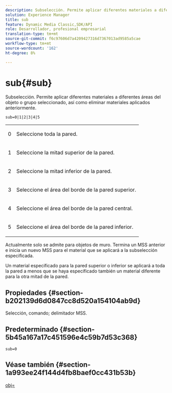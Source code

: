 ```yaml
---
description: Subselección. Permite aplicar diferentes materiales a diferentes áreas del objeto o grupo seleccionado, así como eliminar materiales aplicados anteriormente.
solution: Experience Manager
title: sub
feature: Dynamic Media Classic,SDK/API
role: Desarrollador, profesional empresarial
translation-type: tm+mt
source-git-commit: f6c97606d7a4209427316d7367013ad9585a5cae
workflow-type: tm+mt
source-wordcount: '162'
ht-degree: 8%

---
```



# sub{#sub}

Subselección. Permite aplicar diferentes materiales a diferentes áreas del objeto o grupo seleccionado, así como eliminar materiales aplicados anteriormente.

`sub=0|1|2|3|4|5`

<table id="simpletable_F6BF91BD2C4B47BF8A28032E392D37F0"> 
 <tr class="strow"> 
  <td class="stentry"> <p>0 </p> </td> 
  <td class="stentry"> <p>Seleccione toda la pared. </p> </td> 
 </tr> 
 <tr class="strow"> 
  <td class="stentry"> <p>1 </p> </td> 
  <td class="stentry"> <p>Seleccione la mitad superior de la pared. </p> </td> 
 </tr> 
 <tr class="strow"> 
  <td class="stentry"> <p>2 </p> </td> 
  <td class="stentry"> <p>Seleccione la mitad inferior de la pared. </p> </td> 
 </tr> 
 <tr class="strow"> 
  <td class="stentry"> <p>3 </p> </td> 
  <td class="stentry"> <p>Seleccione el área del borde de la pared superior. </p> </td> 
 </tr> 
 <tr class="strow"> 
  <td class="stentry"> <p>4 </p> </td> 
  <td class="stentry"> <p>Seleccione el área del borde de la pared central. </p> </td> 
 </tr> 
 <tr class="strow"> 
  <td class="stentry"> <p>5 </p> </td> 
  <td class="stentry"> <p>Seleccione el área del borde de la pared inferior. </p> </td> 
 </tr> 
</table>

Actualmente solo se admite para objetos de muro. Termina un MSS anterior e inicia un nuevo MSS para el material que se aplicará a la subselección especificada.

Un material especificado para la pared superior o inferior se aplicará a toda la pared a menos que se haya especificado también un material diferente para la otra mitad de la pared.

## Propiedades {#section-b202139d6d0847cc8d520a154104ab9d}

Selección, comando; delimitador MSS.

## Predeterminado {#section-5b45a167a17c451596e4c59b7d53c368}

`sub=0`

## Véase también {#section-1a993ee24f144d4fb8baef0cc431b53b}

[obj=](../../../../../ir-api/http-protocol/image-rendering-api-ref/c-ir-http-protocol-ref/c-ir-http-protocol-command-reference/r-ir-obj.md#reference-31e7dac7931b4e0eb3c7589f120a1e6a)
